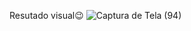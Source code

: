 Resutado visual😉
![Captura de Tela (94)](https://github.com/Willianpimenta/Jogo-cobrinha/assets/66370178/6336c487-f834-412a-a07b-2d8e3e19a77c)
